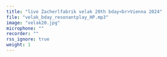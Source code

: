 ```yaml
---
title: "live Zacherlfabrik velak 20th bday<br>Vienna 2024"
file: "velak_bday_resonantplay_HP.mp3"
image: "velak20.jpg"
microphone: ""
recorder: ""
rss_ignore: true
weight: 1
---
```

